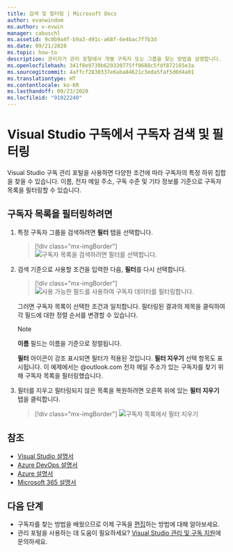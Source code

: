 ```yaml
---
title: 검색 및 필터링 | Microsoft Docs
author: evanwindom
ms.author: v-evwin
manager: cabuschl
ms.assetid: 9c0b9a4f-b9a3-491c-a68f-6e4bac7f7b3d
ms.date: 09/21/2020
ms.topic: how-to
description: 관리자가 관리 포털에서 개별 구독자 또는 그룹을 찾는 방법을 설명합니다.
ms.openlocfilehash: 341f8e9739b629330775ff8688c5fdf872165e3a
ms.sourcegitcommit: 4affcf2830337e6aba84621c3eda5faf5d0d4a01
ms.translationtype: HT
ms.contentlocale: ko-KR
ms.lasthandoff: 09/23/2020
ms.locfileid: "91022240"
---
```

# <a name="search-and-filter-subscribers-in-visual-studio-subscriptions"></a>Visual Studio 구독에서 구독자 검색 및 필터링
Visual Studio 구독 관리 포털을 사용하면 다양한 조건에 따라 구독자의 특정 하위 집합을 찾을 수 있습니다. 이름, 전자 메일 주소, 구독 수준 및 기타 정보를 기준으로 구독자 목록을 필터링할 수 있습니다.

## <a name="to-filter-the-subscriber-list"></a>구독자 목록을 필터링하려면
1. 특정 구독자 그룹을 검색하려면 **필터** 탭을 선택합니다.
   > [!div class="mx-imgBorder"]
   > ![구독자 목록을 검색하려면 필터를 선택합니다.](_img/search-filter/filter-list.png "필터를 클릭하여 표시되는 구독을 제한하는 조건을 입력합니다.")

2. 검색 기준으로 사용할 조건을 입력한 다음, **필터**를 다시 선택합니다.
   > [!div class="mx-imgBorder"]
   > ![사용 가능한 필드를 사용하여 구독자 데이터를 필터링합니다.](media/filter-subscribers.png "다양한 필드에 값을 입력하여 검색 결과를 제한합니다. 예를 들어 ‘@contoso.com’을 검색하여 @contoso.com 전자 메일 주소로 모든 구독자 목록을 반환할 수 있습니다.")

   그러면 구독자 목록이 선택한 조건과 일치합니다.  필터링된 결과의 제목을 클릭하여 각 필드에 대한 정렬 순서를 변경할 수 있습니다.  
   > [!NOTE]
   > **이름** 필드는 이름을 기준으로 정렬됩니다.

   **필터** 아이콘이 강조 표시되면 필터가 적용된 것입니다.  **필터 지우기** 선택 항목도 표시됩니다. 이 예제에서는 @outlook.com 전자 메일 주소가 있는 구독자를 찾기 위해 구독자 목록을 필터링했습니다. 

3. 필터를 지우고 필터링되지 않은 목록을 복원하려면 오른쪽 위에 있는 **필터 지우기** 탭을 클릭합니다. 
   > [!div class="mx-imgBorder"]
   > ![구독자 목록에서 필터 지우기](_img/search-filter/clear-filter.png "필터 지우기를 클릭하여 필터를 제거하고 할당된 모든 구독 보기를 다시 시작합니다.")


## <a name="see-also"></a>참조
- [Visual Studio 설명서](/visualstudio/)
- [Azure DevOps 설명서](/azure/devops/)
- [Azure 설명서](/azure/)
- [Microsoft 365 설명서](/microsoft-365/)


## <a name="next-steps"></a>다음 단계
- 구독자를 찾는 방법을 배웠으므로 이제 구독을 [편집](edit-license.md)하는 방법에 대해 알아보세요.
- 관리 포털을 사용하는 데 도움이 필요하세요?  [Visual Studio 관리 및 구독 지원](https://visualstudio.microsoft.com/support/support-overview-vs)에 문의하세요.